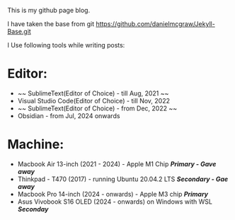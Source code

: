 This is my github page blog.

I have taken the base from git https://github.com/danielmcgraw/Jekyll-Base.git

I Use following tools while writing posts:

# Editor:
 - ~~ SublimeText(Editor of Choice) - till Aug, 2021 ~~
 - Visual Studio Code(Editor of Choice) - till Nov, 2022
 - ~~ SublimeText(Editor of Choice) - from Dec, 2022 ~~
 - Obsidian - from Jul, 2024 onwards

# Machine:
- Macbook Air 13-inch (2021 - 2024) - Apple M1 Chip ***Primary - Gave away***
- Thinkpad - T470 (2017) - running Ubuntu 20.04.2 LTS ***Secondary - Gae away***
- Macbook Pro 14-inch (2024 - onwards) - Apple M3 chip ***Primary***
- Asus Vivobook S16 OLED (2024 - onwards) on Windows with WSL ***Seconday***